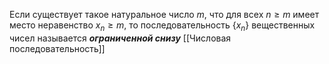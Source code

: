 Если  существует такое натуральное число $m$, что для всех $n \geq m$ имеет место неравенство $x_{n} \geq m$, то последовательность $\{ x_{n} \}$ вещественных чисел называется ___ограниченной снизу___
[[Числовая последовательность]]
